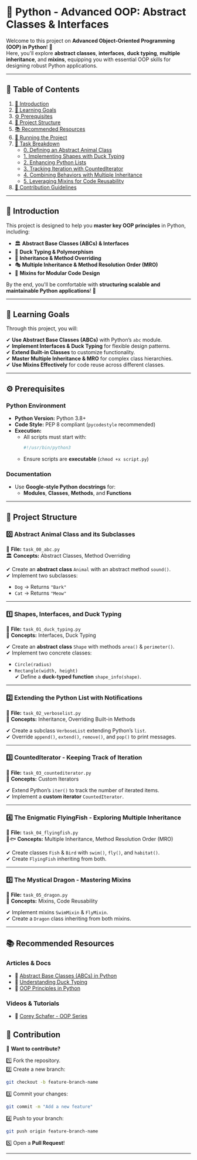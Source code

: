 # 🐍 Python - Advanced OOP: Abstract Classes & Interfaces

Welcome to this project on **Advanced Object-Oriented Programming (OOP) in Python**! 🐍  
Here, you'll explore **abstract classes**, **interfaces**, **duck typing**, **multiple inheritance**, and **mixins**, equipping you with essential OOP skills for designing robust Python applications.

---

## 📜 Table of Contents

1. [📖 Introduction](#-introduction)  
2. [🎯 Learning Goals](#-learning-goals)  
3. [⚙️ Prerequisites](#-prerequisites)  
4. [📂 Project Structure](#-project-structure)  
5. [📚 Recommended Resources](#-recommended-resources)  
6. [🚀 Running the Project](#-running-the-project)  
7. [📝 Task Breakdown](#-task-breakdown)  
   - [0. Defining an Abstract Animal Class](#0-defining-an-abstract-animal-class)  
   - [1. Implementing Shapes with Duck Typing](#1-implementing-shapes-with-duck-typing)  
   - [2. Enhancing Python Lists](#2-enhancing-python-lists)  
   - [3. Tracking Iteration with CountedIterator](#3-tracking-iteration-with-countediterator)  
   - [4. Combining Behaviors with Multiple Inheritance](#4-combining-behaviors-with-multiple-inheritance)  
   - [5. Leveraging Mixins for Code Reusability](#5-leveraging-mixins-for-code-reusability)  
8. [🤝 Contribution Guidelines](#-contribution-guidelines)  

---

## 📖 Introduction

This project is designed to help you **master key OOP principles** in Python, including:  

- 🏛 **Abstract Base Classes (ABCs) & Interfaces**  
- 🦆 **Duck Typing & Polymorphism**  
- 🔗 **Inheritance & Method Overriding**  
- 🎭 **Multiple Inheritance & Method Resolution Order (MRO)**  
- 🧩 **Mixins for Modular Code Design**  

By the end, you'll be comfortable with **structuring scalable and maintainable Python applications**! 🚀  

---

## 🎯 Learning Goals

Through this project, you will:  

✔ **Use Abstract Base Classes (ABCs)** with Python’s `abc` module.  
✔ **Implement Interfaces & Duck Typing** for flexible design patterns.  
✔ **Extend Built-in Classes** to customize functionality.  
✔ **Master Multiple Inheritance & MRO** for complex class hierarchies.  
✔ **Use Mixins Effectively** for code reuse across different classes.  

---

## ⚙️ Prerequisites

### **Python Environment**
- **Python Version:** Python 3.8+  
- **Code Style:** PEP 8 compliant (`pycodestyle` recommended)  
- **Execution:**  
  - All scripts must start with:  
    ```python
    #!/usr/bin/python3
    ```
  - Ensure scripts are **executable** (`chmod +x script.py`)  

### **Documentation**
- Use **Google-style Python docstrings** for:  
  - **Modules**, **Classes**, **Methods**, and **Functions**  

---

## 📂 Project Structure

### 0️⃣ Abstract Animal Class and its Subclasses
📌 **File:** `task_00_abc.py`  
🏛 **Concepts:** Abstract Classes, Method Overriding  

✔ Create an **abstract class** `Animal` with an abstract method `sound()`.  
✔ Implement two subclasses:  
   - `Dog` → Returns `"Bark"`  
   - `Cat` → Returns `"Meow"`  

---

### 1️⃣ Shapes, Interfaces, and Duck Typing
📌 **File:** `task_01_duck_typing.py`  
🦆 **Concepts:** Interfaces, Duck Typing  

✔ Create an **abstract class** `Shape` with methods `area()` & `perimeter()`.  
✔ Implement two concrete classes:  
   - `Circle(radius)`  
   - `Rectangle(width, height)`  
✔ Define a **duck-typed function** `shape_info(shape)`.  

---

### 2️⃣ Extending the Python List with Notifications
📌 **File:** `task_02_verboselist.py`  
📜 **Concepts:** Inheritance, Overriding Built-in Methods  

✔ Create a subclass `VerboseList` extending Python’s `list`.  
✔ Override `append()`, `extend()`, `remove()`, and `pop()` to print messages.  

---

### 3️⃣ CountedIterator - Keeping Track of Iteration
📌 **File:** `task_03_countediterator.py`  
🔄 **Concepts:** Custom Iterators  

✔ Extend Python’s `iter()` to track the number of iterated items.  
✔ Implement a **custom iterator** `CountedIterator`.  

---

### 4️⃣ The Enigmatic FlyingFish - Exploring Multiple Inheritance
📌 **File:** `task_04_flyingfish.py`  
🦅🐟 **Concepts:** Multiple Inheritance, Method Resolution Order (MRO)  

✔ Create classes `Fish` & `Bird` with `swim()`, `fly()`, and `habitat()`.  
✔ Create `FlyingFish` inheriting from both.  

---

### 5️⃣ The Mystical Dragon - Mastering Mixins
📌 **File:** `task_05_dragon.py`  
🧩 **Concepts:** Mixins, Code Reusability  

✔ Implement mixins `SwimMixin` & `FlyMixin`.  
✔ Create a `Dragon` class inheriting from both mixins.  

---

## 📚 Recommended Resources

### **Articles & Docs**

-   📖 [Abstract Base Classes (ABCs) in Python](https://docs.python.org/3/library/abc.html)
-   🔹 [Understanding Duck Typing](https://realpython.com/lessons/duck-typing/)
-   🦆 [OOP Principles in Python](https://realpython.com/python3-object-oriented-programming/)

### **Videos & Tutorials**

-   🎥 [Corey Schafer - OOP Series](https://www.youtube.com/playlist?list=PL-osiE80TeTt2d9bfVyTiXJA-UTHn6WwU)

## 🤝 Contribution 

🚀 **Want to contribute?**  

1️⃣ Fork the repository.  
2️⃣ Create a new branch:  
   ```bash
   git checkout -b feature-branch-name
   ```
3️⃣ Commit your changes:  
   ```bash
   git commit -m "Add a new feature"
   ```
4️⃣ Push to your branch:  
   ```bash
   git push origin feature-branch-name
   ```
5️⃣ Open a **Pull Request**!  

---